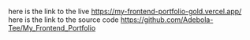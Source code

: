 here is the link to the live https://my-frontend-portfolio-gold.vercel.app/
here is the link to the source code https://github.com/Adebola-Tee/My_Frontend_Portfolio